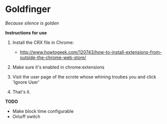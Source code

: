 Goldfinger
===

_Because silence is golden_


**Instructions for use**

1. Install the CRX file in Chrome:

   * http://www.howtogeek.com/120743/how-to-install-extensions-from-outside-the-chrome-web-store/

2. Make sure it's enabled in chrome:extensions

3. Visit the user page of the scrote whose whining troubes you and click 'Ignore User'

4. That's it.



**TODO**

* Make block time configurable
* On\off switch